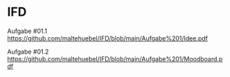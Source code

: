 # IFD
Aufgabe #01.1
https://github.com/maltehuebel/IFD/blob/main/Aufgabe%201/Idee.pdf

Aufgabe #01.2
https://github.com/maltehuebel/IFD/blob/main/Aufgabe%201/Moodboard.pdf